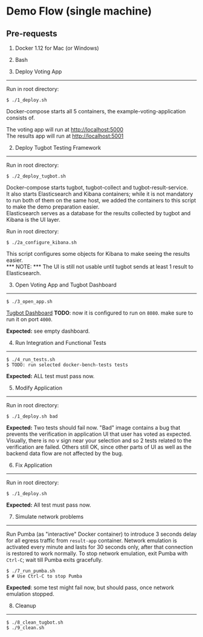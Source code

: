 Demo Flow (single machine)
=========

Pre-requests
------------

1. Docker 1.12 for Mac (or Windows)
2. Bash


1. Deploy Voting App 
----

Run in root directory: 

    $ ./1_deploy.sh
	
Docker-compose starts all 5 containers, the example-voting-application consists of.

The voting app will run at [http://localhost:5000](http://localhost:5000)  
The results app will run at [http://localhost:5001](http://localhost:5001)

2. Deploy Tugbot Testing Framework
----

Run in root directory:

    $ ./2_deploy_tugbot.sh

Docker-compose starts tugbot, tugbot-collect and tugbot-result-service.  
It also starts Elasticsearch and Kibana containers; while it is not mandatory to run both of them on the same host, we added the containers to this script to make the demo preparation easier.  
Elasticsearch serves as a database for the results collected by tugbot and Kibana is the UI layer.

Run in root directory:

    $ ./2a_configure_kibana.sh

This script configures some objects for Kibana to make seeing the results easier.  
*** NOTE: *** The UI is still not usable until tugbot sends at least 1 result to Elasticsearch.

3. Open Voting App and Tugbot Dashboard
----

    $ ./3_open_app.sh

[Tugbot Dashboard](http://localhost:8080) **TODO**: now it is configured to run on `8080`. make sure to run it on port `4000`.

**Expected:** see empty dashboard.

4. Run Integration and Functional Tests
----
    
    $ ./4_run_tests.sh
    $ TODO: run selected docker-bench-tests tests

**Expected:** ALL test must pass now.

5. Modify Application
----

Run in root directory:
 
    $ ./1_deploy.sh bad
	
**Expected:** Two tests should fail now. "Bad" image contains a bug that prevents the verification in application UI that user has voted as expected. Visually, there is no v sign near your selection and so 2 tests related to the verification are failed. Others still OK, since other parts of UI as well as the backend data flow are not affected by the bug.

6. Fix Application
----

Run in root directory:
 
    $ ./1_deploy.sh

**Expected:** All test must pass now.

7. Simulate network problems
----

Run Pumba (as "interactive" Docker container) to introduce 3 seconds delay for all egress traffic from `result-app` container. Network emulation is activated every minute and lasts for 30 seconds only, after that connection is restored to work normally.
To stop network emulation, exit Pumba with `Ctrl-C`; wait till Pumba exits gracefully.

    $ ./7_run_pumba.sh
    $ # Use Ctrl-C to stop Pumba

**Expected**: some test might fail now, but should pass, once network emulation stopped.

8. Cleanup
----
    $ ./8_clean_tugbot.sh
    $ ./9_clean.sh
